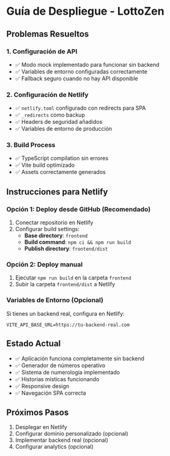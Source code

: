 # Guía de Despliegue - LottoZen

## Problemas Resueltos

### 1. Configuración de API
- ✅ Modo mock implementado para funcionar sin backend
- ✅ Variables de entorno configuradas correctamente
- ✅ Fallback seguro cuando no hay API disponible

### 2. Configuración de Netlify
- ✅ `netlify.toml` configurado con redirects para SPA
- ✅ `_redirects` como backup
- ✅ Headers de seguridad añadidos
- ✅ Variables de entorno de producción

### 3. Build Process
- ✅ TypeScript compilation sin errores
- ✅ Vite build optimizado
- ✅ Assets correctamente generados

## Instrucciones para Netlify

### Opción 1: Deploy desde GitHub (Recomendado)
1. Conectar repositorio en Netlify
2. Configurar build settings:
   - **Base directory**: `frontend`
   - **Build command**: `npm ci && npm run build`
   - **Publish directory**: `frontend/dist`

### Opción 2: Deploy manual
1. Ejecutar `npm run build` en la carpeta `frontend`
2. Subir la carpeta `frontend/dist` a Netlify

### Variables de Entorno (Opcional)
Si tienes un backend real, configura en Netlify:
```
VITE_API_BASE_URL=https://tu-backend-real.com
```

## Estado Actual
- ✅ Aplicación funciona completamente sin backend
- ✅ Generador de números operativo
- ✅ Sistema de numerología implementado
- ✅ Historias místicas funcionando
- ✅ Responsive design
- ✅ Navegación SPA correcta

## Próximos Pasos
1. Desplegar en Netlify
2. Configurar dominio personalizado (opcional)
3. Implementar backend real (opcional)
4. Configurar analytics (opcional)